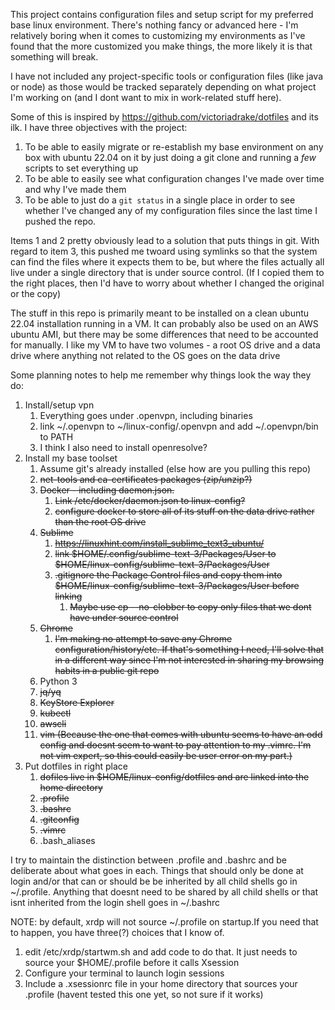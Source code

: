 This project contains configuration files and setup script for my preferred
base linux environment.
There's nothing fancy or advanced here - I'm relatively boring when it comes
to customizing my environments as I've found that the more customized you make
things, the more likely it is that something will break.

I have not included any project-specific tools or configuration files (like
java or node) as those would be tracked separately depending on what project 
I'm working on (and I dont want to mix in work-related stuff here).

Some of this is inspired by https://github.com/victoriadrake/dotfiles and its ilk.
I have three objectives with the project:
1. To be able to easily migrate or re-establish my base environment on any
box with ubuntu 22.04 on it by just doing a git clone and running a _few_
scripts to set everything up
2. To be able to easily see what configuration changes I've made over time
and why I've made them
3. To be able to just do a ```git status``` in a single place in order to see whether 
I've changed any of my configuration files since the last time I pushed the repo.  

Items 1 and 2 pretty obviously lead to a solution that puts things in git.
With regard to item 3, this pushed me twoard using symlinks so that the system 
can find the files where it expects them to be, but where the files actually all 
live under a single directory that is under source control. (If I copied them
to the right places, then I'd have to worry about whether I changed the original
or the copy)

The stuff in this repo is primarily meant to be installed on a clean ubuntu 22.04
installation running in a VM.  It can probably also be used on an AWS ubuntu AMI,
but there may be some differences that need to be accounted for manually.  I like
my VM to have two volumes - a root OS drive and a data drive where anything not
related to the OS goes on the data drive


Some planning notes to help me remember why things look the way they do:
1. Install/setup vpn
    1. Everything goes under .openvpn, including binaries
    3. link ~/.openvpn to ~/linux-config/.openvpn and add ~/.openvpn/bin to PATH
    4. I think I also need to install openresolve?
1. Install my base toolset
    1. Assume git's already installed (else how are you pulling this repo)
    1. ~~net-tools and ca-certificates packages  (zip/unzip?)~~
    1. ~~Docker - including daemon.json.~~
        1. ~~Link /etc/docker/daemon.json to linux-config?~~
        2. ~~configure docker to store all of its stuff on the data drive rather than the root OS drive~~
    3. ~~Sublime~~
        1. ~~https://linuxhint.com/install_sublime_text3_ubuntu/~~
        1. ~~link $HOME/.config/sublime-text-3/Packages/User to $HOME/linux-config/sublime-text-3/Packages/User~~
        1. ~~.gitignore the Package Control files and copy them into $HOME/linux-config/sublime-text-3/Packages/User before linking~~
            1. ~~Maybe use cp --no-clobber to copy only files that we dont have under source control~~
    4. ~~Chrome~~
        1. ~~I'm making no attempt to save any Chrome configuration/history/etc.  If that's something I need, I'll solve that in a different way since I'm not interested in sharing my browsing habits in a public git repo~~
    5. Python 3
    6. ~~jq/yq~~
    7. ~~KeyStore Explorer~~
    8. ~~kubectl~~
    9. ~~awscli~~
    9. ~~vim (Because the one that comes with ubuntu seems to have an odd config and 
       doesnt seem to want to pay attention to my .vimrc.  I'm not vim expert, so 
       this could easily be user error on my part.)~~
2. Put dotfiles in right place
    1. ~~dofiles live in $HOME/linux-config/dotfiles and are linked into the home directory~~
    2. ~~.profile~~
    3. ~~.bashrc~~
    4. ~~.gitconfig~~
    5. ~~.vimrc~~
    6. .bash_aliases
    

I try to maintain the distinction between .profile and .bashrc and be
deliberate about what goes in each.  Things that should only be done at 
login and/or that can or should be be inherited by all child shells go in \~/.profile.
Anything that doesnt need to be shared by all child shells or that isnt 
inherited from the login shell goes in \~/.bashrc

NOTE: by default, xrdp will not source \~/.profile on startup.If you need that to 
happen, you have three(?) choices that I know of.
1. edit /etc/xrdp/startwm.sh and add code to do that. It just needs to source 
   your $HOME/.profile before it calls Xsession
2. Configure your terminal to launch login sessions 
2. Include a .xsessionrc file in your home directory that sources your .profile
   (havent tested this one yet, so not sure if it works)

